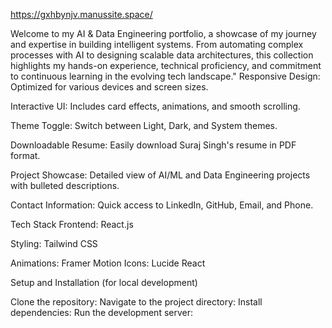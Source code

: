 https://gxhbynjv.manussite.space/

Welcome to my AI & Data Engineering portfolio, a showcase of my journey and expertise in building intelligent systems. From automating complex processes with AI to designing scalable data architectures, this collection highlights my hands-on experience, technical proficiency, and commitment to continuous learning in the evolving tech landscape."
Responsive Design: Optimized for various devices and screen sizes.

Interactive UI: Includes card effects, animations, and smooth scrolling.

Theme Toggle: Switch between Light, Dark, and System themes.

Downloadable Resume: Easily download Suraj Singh's resume in PDF format.

Project Showcase: Detailed view of AI/ML and Data Engineering projects with bulleted descriptions.

Contact Information: Quick access to LinkedIn, GitHub, Email, and Phone.

Tech Stack
Frontend: React.js

Styling: Tailwind CSS

Animations: Framer Motion
Icons: Lucide React

Setup and Installation (for local development)

Clone the repository:
Navigate to the project directory:
Install dependencies:
Run the development server:

